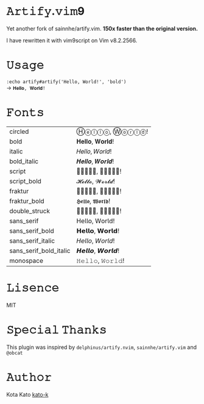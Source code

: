 # 𝙰𝚛𝚝𝚒𝚏𝚢.𝚟𝚒𝚖9
Yet another fork of sainnhe/artify.vim. **150x faster than the original version.**

I have rewritten it with vim9script on Vim v8.2.2566.

# 𝚄𝚜𝚊𝚐𝚎

`:echo artify#artify('Hello, World!', 'bold')`  
->  `𝐇𝐞𝐥𝐥𝐨, 𝐖𝐨𝐫𝐥𝐝!`

# 𝙵𝚘𝚗𝚝𝚜

|  |  |
|--|--|
|circled|Ⓗⓔⓛⓛⓞ, Ⓦⓞⓡⓛⓓ!|
|bold|𝐇𝐞𝐥𝐥𝐨, 𝐖𝐨𝐫𝐥𝐝!|
|italic|𝐻𝑒𝑙𝑙𝑜, 𝑊𝑜𝑟𝑙𝑑!|
|bold_italic|𝑯𝒆𝒍𝒍𝒐, 𝑾𝒐𝒓𝒍𝒅!|
|script|𝒣𝒺𝓁𝓁𝓄, 𝒲𝓄𝓇𝓁𝒹!|
|script_bold|𝓗𝓮𝓵𝓵𝓸, 𝓦𝓸𝓻𝓵𝓭!|
|fraktur|𝔋𝔢𝔩𝔩𝔬, 𝔚𝔬𝔯𝔩𝔡!|
|fraktur_bold|𝕳𝖊𝖑𝖑𝖔, 𝖂𝖔𝖗𝖑𝖉!|
|double_struck|𝔿𝕖𝕝𝕝𝕠, 𝕎𝕠𝕣𝕝𝕕!|
|sans_serif|𝖧𝖾𝗅𝗅𝗈, 𝖶𝗈𝗋𝗅𝖽!|
|sans_serif_bold|𝗛𝗲𝗹𝗹𝗼, 𝗪𝗼𝗿𝗹𝗱!|
|sans_serif_italic|𝘏𝘦𝘭𝘭𝘰, 𝘞𝘰𝘳𝘭𝘥!|
|sans_serif_bold_italic|𝙃𝙚𝙡𝙡𝙤, 𝙒𝙤𝙧𝙡𝙙!|
|monospace|𝙷𝚎𝚕𝚕𝚘, 𝚆𝚘𝚛𝚕𝚍!|

# 𝙻𝚒𝚜𝚎𝚗𝚌𝚎
MIT

# 𝚂𝚙𝚎𝚌𝚒𝚊𝚕 𝚃𝚑𝚊𝚗𝚔𝚜
This plugin was inspired by `delphinus/artify.nvim`, `sainnhe/artify.vim` and `@obcat`

# 𝙰𝚞𝚝𝚑𝚘𝚛
Kota Kato [kato-k](https://github.com/kat0h)
